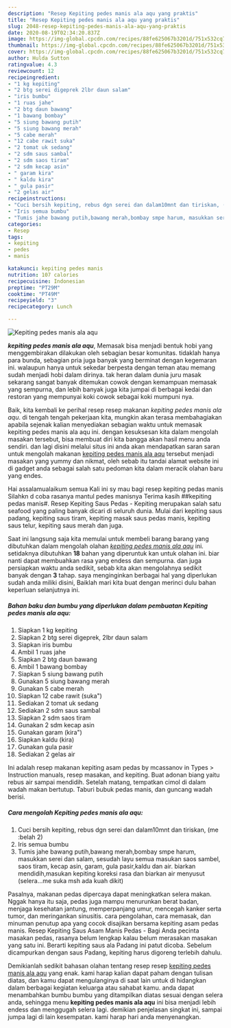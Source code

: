 ```yaml
---
description: "Resep Kepiting pedes manis ala aqu yang praktis"
title: "Resep Kepiting pedes manis ala aqu yang praktis"
slug: 2048-resep-kepiting-pedes-manis-ala-aqu-yang-praktis
date: 2020-08-19T02:34:20.837Z
image: https://img-global.cpcdn.com/recipes/88fe625067b3201d/751x532cq70/kepiting-pedes-manis-ala-aqu-foto-resep-utama.jpg
thumbnail: https://img-global.cpcdn.com/recipes/88fe625067b3201d/751x532cq70/kepiting-pedes-manis-ala-aqu-foto-resep-utama.jpg
cover: https://img-global.cpcdn.com/recipes/88fe625067b3201d/751x532cq70/kepiting-pedes-manis-ala-aqu-foto-resep-utama.jpg
author: Hulda Sutton
ratingvalue: 4.3
reviewcount: 12
recipeingredient:
- "1 kg kepiting"
- "2 btg serei digeprek 2lbr daun salam"
- "iris bumbu"
- "1 ruas jahe"
- "2 btg daun bawang"
- "1 bawang bombay"
- "5 siung bawang putih"
- "5 siung bawang merah"
- "5 cabe merah"
- "12 cabe rawit suka"
- "2 tomat uk sedang"
- "2 sdm saus sambal"
- "2 sdm saos tiram"
- "2 sdm kecap asin"
- " garam kira"
- " kaldu kira"
- " gula pasir"
- "2 gelas air"
recipeinstructions:
- "Cuci bersih kepiting, rebus dgn serei dan dalam10mnt dan tiriskan, (me :belah 2)"
- "Iris semua bumbu"
- "Tumis jahe bawang putih,bawang merah,bombay smpe harum, masukkan serei dan salam, sesudah layu semua masukan saos sambel, saos tiram, kecap asin, garam, gula pasir,kaldu dan air. biarkan mendidih,masukan kepiting koreksi rasa dan biarkan air menyusut (selera...me suka msh ada kuah dikit)"
categories:
- Resep
tags:
- kepiting
- pedes
- manis

katakunci: kepiting pedes manis 
nutrition: 107 calories
recipecuisine: Indonesian
preptime: "PT29M"
cooktime: "PT49M"
recipeyield: "3"
recipecategory: Lunch

---
```



![Kepiting pedes manis ala aqu](https://img-global.cpcdn.com/recipes/88fe625067b3201d/751x532cq70/kepiting-pedes-manis-ala-aqu-foto-resep-utama.jpg)

<b><i>kepiting pedes manis ala aqu</i></b>, Memasak bisa menjadi bentuk hobi yang menggembirakan dilakukan oleh sebagian besar komunitas. tidaklah hanya para bunda, sebagian pria juga banyak yang berminat dengan kegemaran ini. walaupun hanya untuk sekedar berpesta dengan teman atau memang sudah menjadi hobi dalam dirinya. tak heran dalam dunia juru masak sekarang sangat banyak ditemukan cowok dengan kemampuan memasak yang sempurna, dan lebih banyak juga kita jumpai di berbagai kedai dan restoran yang mempunyai koki cowok sebagai koki mumpuni nya.

Baik, kita kembali ke perihal resep resep makanan <i>kepiting pedes manis ala aqu</i>. di tengah tengah pekerjaan kita, mungkin akan terasa membahagiakan apabila sejenak kalian menyediakan sebagian waktu untuk memasak kepiting pedes manis ala aqu ini. dengan kesuksesan kita dalam mengolah masakan tersebut, bisa membuat diri kita bangga akan hasil menu anda sendiri. dan lagi disini melalui situs ini anda akan mendapatkan saran saran untuk mengolah makanan <u>kepiting pedes manis ala aqu</u> tersebut menjadi masakan yang yummy dan nikmat, oleh sebab itu tandai alamat website ini di gadget anda sebagai salah satu pedoman kita dalam meracik olahan baru yang endes.

Hai assalamualaikum semua Kali ini sy mau bagi resep kepiting pedas manis Silahkn d coba rasanya mantul pedes manisnya Terima kasih ##kepiting pedas manis#. Resep Kepiting Saus Pedas - Kepiting merupakan salah satu seafood yang paling banyak dicari di seluruh dunia. Mulai dari kepiting saus padang, kepiting saus tiram, kepiting masak saus pedas manis, kepiting saus telur, kepiting saus merah dan juga.


Saat ini langsung saja kita memulai untuk membeli barang barang yang dibutuhkan dalam mengolah olahan <u><i>kepiting pedes manis ala aqu</i></u> ini. setidaknya dibutuhkan <b>18</b> bahan yang diperuntuk kan untuk olahan ini. biar nanti dapat membuahkan rasa yang endess dan sempurna. dan juga persiapkan waktu anda sedikit, sebab kita akan mengolahnya sedikit banyak dengan <b>3</b> tahap. saya menginginkan berbagai hal yang diperlukan sudah anda miliki disini, Baiklah mari kita buat dengan merinci dulu bahan keperluan selanjutnya ini.

<!--inarticleads1-->

##### Bahan baku dan bumbu yang diperlukan dalam pembuatan Kepiting pedes manis ala aqu:

1. Siapkan 1 kg kepiting
1. Siapkan 2 btg serei digeprek, 2lbr daun salam
1. Siapkan iris bumbu
1. Ambil 1 ruas jahe
1. Siapkan 2 btg daun bawang
1. Ambil 1 bawang bombay
1. Siapkan 5 siung bawang putih
1. Gunakan 5 siung bawang merah
1. Gunakan 5 cabe merah
1. Siapkan 12 cabe rawit (suka&#34;)
1. Sediakan 2 tomat uk sedang
1. Sediakan 2 sdm saus sambal
1. Siapkan 2 sdm saos tiram
1. Gunakan 2 sdm kecap asin
1. Gunakan  garam (kira&#34;)
1. Siapkan  kaldu (kira)
1. Gunakan  gula pasir
1. Sediakan 2 gelas air


Ini adalah resep makanan kepiting asam pedas by mcassanov in Types &gt; Instruction manuals, resep masakan, and kepiting. Buat adonan biang yaitu rebus air sampai mendidih. Setelah matang, tempatkan cimol di dalam wadah makan bertutup. Taburi bubuk pedas manis, dan guncang wadah berisi. 

<!--inarticleads2-->

##### Cara mengolah Kepiting pedes manis ala aqu:

1. Cuci bersih kepiting, rebus dgn serei dan dalam10mnt dan tiriskan, (me :belah 2)
1. Iris semua bumbu
1. Tumis jahe bawang putih,bawang merah,bombay smpe harum, masukkan serei dan salam, sesudah layu semua masukan saos sambel, saos tiram, kecap asin, garam, gula pasir,kaldu dan air. biarkan mendidih,masukan kepiting koreksi rasa dan biarkan air menyusut (selera...me suka msh ada kuah dikit)


Pasalnya, makanan pedas dipercaya dapat meningkatkan selera makan. Nggak hanya itu saja, pedas juga mampu menurunkan berat badan, menjaga kesehatan jantung, memperpanjang umur, mencegah kanker serta tumor, dan meringankan sinusitis. cara pengolahan, cara memasak, dan minuman penutup apa yang cocok disajikan bersama kepiting asam pedas manis. Resep Kepiting Saus Asam Manis Pedas - Bagi Anda pecinta masakan pedas, rasanya belum lengkap kalau belum merasakan masakan yang satu ini. Berarti kepiting saus ala Padang ini patut dicoba. Sebelum dicampurkan dengan saus Padang, kepiting harus digoreng terlebih dahulu. 

Demikianlah sedikit bahasan olahan tentang resep resep <u>kepiting pedes manis ala aqu</u> yang enak. kami harap kalian dapat paham dengan tulisan diatas, dan kamu dapat mengulanginya di saat lain untuk di hidangkan dalam berbagai kegiatan keluarga atau sahabat kamu. anda dapat menambahkan bumbu bumbu yang ditampilkan diatas sesuai dengan selera anda, sehingga menu <b>kepiting pedes manis ala aqu</b> ini bisa menjadi lebih endess dan menggugah selera lagi. demikian penjelasan singkat ini, sampai jumpa lagi di lain kesempatan. kami harap hari anda menyenangkan.
